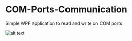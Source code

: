 # COM-Ports-Communication

Simple WPF application to read and write on COM ports

![alt text](https://godipw.bn.files.1drv.com/y4mxEZItgr7CHhFTvM7p64DttPr-ZIUQrh-SJmihZ7sYu6T6dfFKBVb8mzBJHoX3BMC2NQsbbpp3RjxBzH98rtYtPho3XLK1WVaz44UsgbmA6eBl__0bNb5KIrjeK_zSC7X-troQxMAjHWyjJbV7Tawmkto_-EJyrXG8KyPdEoDwJFFRb1rfa6lA9A90lA6oCW_4yF_T0MfC7iwLX6DElwuhg "Screenshot")
